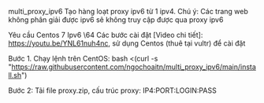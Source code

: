 multi_proxy_ipv6 
Tạo hàng loạt proxy ipv6 từ 1 ipv4. Chú ý: Các trang web không phân giải được ipv6 sẽ không truy cập được qua proxy ipv6

Yêu cầu
Centos 7
Ipv6 \64
Các bước cài đặt
[Video chi tiết]: https://youtu.be/YNL61nuh4nc, sử dụng Centos (thuê tại vultr) để cài đặt

Bước 1. Chạy lệnh trên CentOS: bash <(curl -s "https://raw.githubusercontent.com/ngochoaitn/multi_proxy_ipv6/main/install.sh")

Bước 2: Tải file proxy.zip, cấu trúc proxy: IP4:PORT:LOGIN:PASS

